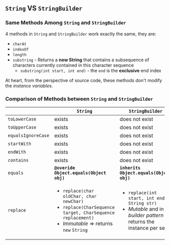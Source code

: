 ## `String` VS `StringBuilder`
### Same Methods Among `String` and `StringBuilder` 
4 methods in `String` and `StringBuilder` work exactly the same, they are:

* `charAt`
* `indexOf`
* `length`
* `substring` - Returns a **new String** that contains a subsequence of characters currently contained in this character sequence
  * `substring(int start, int end)` - the `end` is the **exclusive** end index 

At heart, from the perspective of source code, these methods don't modify the *instance variables*.

### Comparison of Methods between `String` and `StringBuilder`
|                   | **`String`**                                | **`StringBuilder`**                         |
|-------------------|---------------------------------------------|---------------------------------------------|
|`toLowerCase`      | exists                                      | does not exist                              |
|`toUpperCase`      | exists                                      | does not exist                              |
|`equalsIgnoreCase` | exists                                      | does not exist                              |
|`startWith`        | exists                                      | does not exist                              |
|`endWith`          | exists                                      | does not exist                              |
|`contains`         | exists                                      | does not exist                              |
|`equals`           | **`@overide` `Object.equals(Object obj)`**  | **`inherits` `Object.equals(Object obj)`**  |
|`replace`          | <ul><li>`replace(char oldChar, char newChar)`</li><li>`replace(CharSequence target, CharSequence replacement)`</li><li>*Immutable* => returns `new` `String`</li></ul> | <ul><li>`replace(int start, int end, String str)`</li><li>*Mutable* and in *builder pattern* => returns the instance per se</li></ul> |



